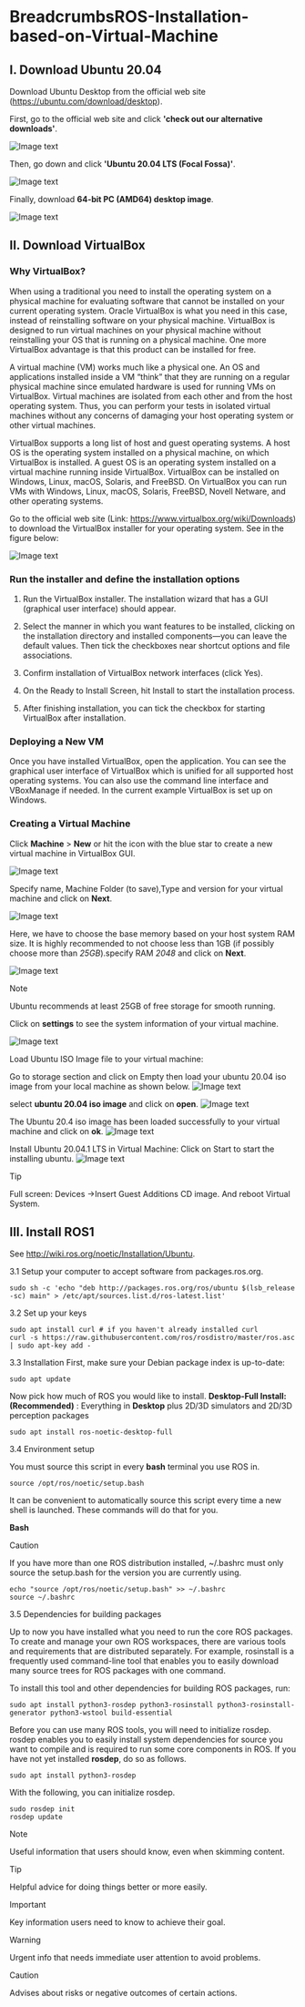 # BreadcrumbsROS-Installation-based-on-Virtual-Machine

## I. Download Ubuntu 20.04
Download Ubuntu Desktop from the official web site (https://ubuntu.com/download/desktop).

First, go to the official web site and click **'check out our alternative downloads'**.

![Image text](https://github.com/cyiwen316/ROS-Installation-based-on-Virtual-Machine/blob/main/Image/Ubuntu20.04-1.png)

Then, go down and click **'Ubuntu 20.04 LTS (Focal Fossa)'**.

![Image text](https://github.com/cyiwen316/ROS-Installation-based-on-Virtual-Machine/blob/main/Image/Ubuntu20.04-3.png)

Finally, download **64-bit PC (AMD64) desktop image**.

![Image text](https://github.com/cyiwen316/ROS-Installation-based-on-Virtual-Machine/blob/main/Image/Ubuntu20.04-4.png)


## II. Download VirtualBox
### Why VirtualBox?
When using a traditional you need to install the operating system on a physical machine for evaluating software that cannot be installed on your current operating system. Oracle VirtualBox is what you need in this case, instead of reinstalling software on your physical machine. VirtualBox is designed to run virtual machines on your physical machine without reinstalling your OS that is running on a physical machine. One more VirtualBox advantage is that this product can be installed for free.

A virtual machine (VM) works much like a physical one. An OS and applications installed inside a VM “think” that they are running on a regular physical machine since emulated hardware is used for running VMs on VirtualBox. Virtual machines are isolated from each other and from the host operating system. Thus, you can perform your tests in isolated virtual machines without any concerns of damaging your host operating system or other virtual machines.

VirtualBox supports a long list of host and guest operating systems. A host OS is the operating system installed on a physical machine, on which VirtualBox is installed. A guest OS is an operating system installed on a virtual machine running inside VirtualBox. VirtualBox can be installed on Windows, Linux, macOS, Solaris, and FreeBSD. On VirtualBox you can run VMs with Windows, Linux, macOS, Solaris, FreeBSD, Novell Netware, and other operating systems.

Go to the official web site (Link: https://www.virtualbox.org/wiki/Downloads) to download the VirtualBox installer for your operating system. See in the figure below:

![Image text](https://github.com/cyiwen316/Virtual-Machine-Installation/blob/main/Image/VirtualBox.png)

### Run the installer and define the installation options

1. Run the VirtualBox installer. The installation wizard that has a GUI (graphical user interface) should appear.
   
2. Select the manner in which you want features to be installed, clicking on the installation directory and installed components—you can leave the default values. Then tick the checkboxes near shortcut options and file associations.

3. Confirm installation of VirtualBox network interfaces (click Yes).

4. On the Ready to Install Screen, hit Install to start the installation process.

5. After finishing installation, you can tick the checkbox for starting VirtualBox after installation.

### Deploying a New VM
Once you have installed VirtualBox, open the application. You can see the graphical user interface of VirtualBox which is unified for all supported host operating systems. You can also use the command line interface and VBoxManage if needed. In the current example VirtualBox is set up on Windows.

### Creating a Virtual Machine
Click **Machine** > **New** or hit the icon with the blue star to create a new virtual machine in VirtualBox GUI.

![Image text](https://github.com/cyiwen316/ROS-Installation-based-on-Virtual-Machine/blob/main/How-to-setup-VirtualBox-%E2%80%93-Creating-a-new-VM-1.webp)

Specify name, Machine Folder (to save),Type and version for your virtual machine  and click on **Next**.

![Image text](https://github.com/cyiwen316/ROS-Installation-based-on-Virtual-Machine/blob/main/Image/5-12.png)

Here, we have to choose the base memory based on your host system RAM size. It is highly recommended to not choose less than 1GB (if possibly choose more than _25GB_).specify RAM _2048_ and click on **Next**.

![Image text](https://github.com/cyiwen316/ROS-Installation-based-on-Virtual-Machine/blob/main/Image/6-12.png)

> [!NOTE]
> Ubuntu recommends at least 25GB of free storage for smooth running.

Click on **settings** to see the system information of your virtual machine.

![Image text](https://github.com/cyiwen316/ROS-Installation-based-on-Virtual-Machine/blob/main/Image/11-9.png)

Load Ubuntu ISO Image file to your virtual machine:

Go to storage section and click on Empty then load your ubuntu 20.04 iso image from your local machine as shown below.
![Image text](https://github.com/cyiwen316/ROS-Installation-based-on-Virtual-Machine/blob/main/Image/12-10.png)

select **ubuntu 20.04 iso image** and click on **open**.
![Image text](https://github.com/cyiwen316/ROS-Installation-based-on-Virtual-Machine/blob/main/Image/13-7.png)

The Ubuntu 20.4 iso image has been loaded successfully to your virtual machine and click on **ok**.
![Image text](https://github.com/cyiwen316/ROS-Installation-based-on-Virtual-Machine/blob/main/Image/14-7.png)


Install Ubuntu 20.04.1 LTS in Virtual Machine: Click on Start to start the installing ubuntu.
![Image text](https://github.com/cyiwen316/ROS-Installation-based-on-Virtual-Machine/blob/main/Image/15-8.png)

> [!TIP]
> Full screen: Devices ->Insert Guest Additions CD image. And reboot Virtual System.

## III. Install ROS1

See http://wiki.ros.org/noetic/Installation/Ubuntu.

3.1 Setup your computer to accept software from packages.ros.org.
```
sudo sh -c 'echo "deb http://packages.ros.org/ros/ubuntu $(lsb_release -sc) main" > /etc/apt/sources.list.d/ros-latest.list'
```

3.2 Set up your keys
```
sudo apt install curl # if you haven't already installed curl
curl -s https://raw.githubusercontent.com/ros/rosdistro/master/ros.asc | sudo apt-key add -
```

3.3 Installation
First, make sure your Debian package index is up-to-date:
```
sudo apt update
```
Now pick how much of ROS you would like to install.
**Desktop-Full Install: (Recommended)** : Everything in **Desktop** plus 2D/3D simulators and 2D/3D perception packages
```
sudo apt install ros-noetic-desktop-full
```

3.4 Environment setup

You must source this script in every **bash** terminal you use ROS in.
```
source /opt/ros/noetic/setup.bash
```
It can be convenient to automatically source this script every time a new shell is launched. These commands will do that for you.

**Bash**
> [!CAUTION]
> If you have more than one ROS distribution installed, ~/.bashrc must only source the setup.bash for the version you are currently using.

```
echo "source /opt/ros/noetic/setup.bash" >> ~/.bashrc
source ~/.bashrc
```

3.5 Dependencies for building packages

Up to now you have installed what you need to run the core ROS packages. To create and manage your own ROS workspaces, there are various tools and requirements that are distributed separately. For example, rosinstall is a frequently used command-line tool that enables you to easily download many source trees for ROS packages with one command.

To install this tool and other dependencies for building ROS packages, run:
```
sudo apt install python3-rosdep python3-rosinstall python3-rosinstall-generator python3-wstool build-essential
```

Before you can use many ROS tools, you will need to initialize rosdep. rosdep enables you to easily install system dependencies for source you want to compile and is required to run some core components in ROS. If you have not yet installed **rosdep**, do so as follows.
```
sudo apt install python3-rosdep
```

With the following, you can initialize rosdep.
```
sudo rosdep init
rosdep update
```





> [!NOTE]
> Useful information that users should know, even when skimming content.

> [!TIP]
> Helpful advice for doing things better or more easily.

> [!IMPORTANT]
> Key information users need to know to achieve their goal.

> [!WARNING]
> Urgent info that needs immediate user attention to avoid problems.

> [!CAUTION]
> Advises about risks or negative outcomes of certain actions.

